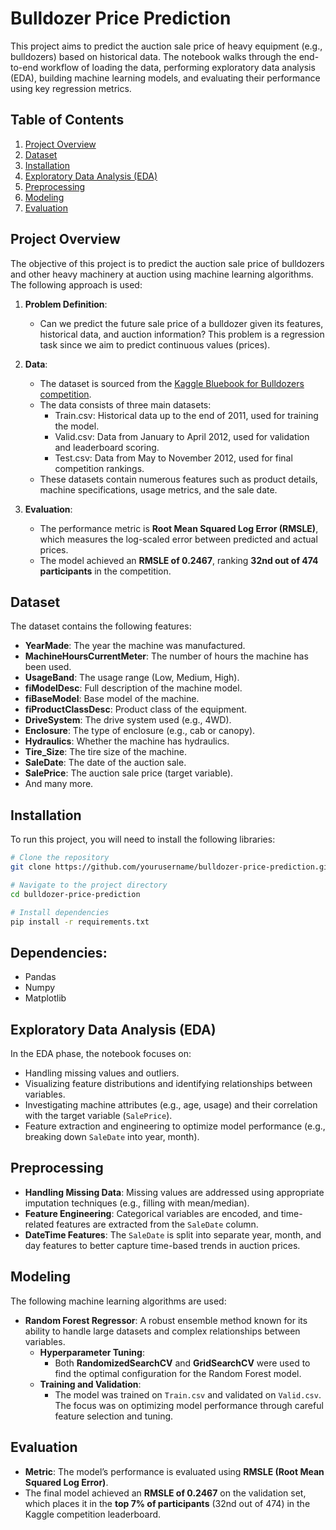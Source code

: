 # Bulldozer Price Prediction
This project aims to predict the auction sale price of heavy equipment (e.g., bulldozers) based on historical data. The notebook walks through the end-to-end workflow of loading the data, performing exploratory data analysis (EDA), building machine learning models, and evaluating their performance using key regression metrics.

## Table of Contents
1. [Project Overview](#project-overview)
2. [Dataset](#dataset)
3. [Installation](#installation)
4. [Exploratory Data Analysis (EDA)](#exploratory-data-analysis-eda)
5. [Preprocessing](#preprocessing)
6. [Modeling](#modeling)
7. [Evaluation](#evaluation)

## Project Overview
The objective of this project is to predict the auction sale price of bulldozers and other heavy machinery at auction using machine learning algorithms. The following approach is used:

1. **Problem Definition**: 
   - Can we predict the future sale price of a bulldozer given its features, historical data, and auction information? This problem is a regression task since we aim to predict continuous values (prices).

2. **Data**: 
   - The dataset is sourced from the [Kaggle Bluebook for Bulldozers competition](https://www.kaggle.com/competitions/bluebook-for-bulldozers/data).
   - The data consists of three main datasets:
      - Train.csv: Historical data up to the end of 2011, used for training the model.
      - Valid.csv: Data from January to April 2012, used for validation and leaderboard scoring.
      - Test.csv: Data from May to November 2012, used for final competition rankings.
   - These datasets contain numerous features such as product details, machine specifications, usage metrics, and the sale date.

3. **Evaluation**: 
   - The performance metric is **Root Mean Squared Log Error (RMSLE)**, which measures the log-scaled error between predicted and actual prices.
   - The model achieved an **RMSLE of 0.2467**, ranking **32nd out of 474 participants** in the competition.

## Dataset
The dataset contains the following features:

- **YearMade**: The year the machine was manufactured.
- **MachineHoursCurrentMeter**: The number of hours the machine has been used.
- **UsageBand**: The usage range (Low, Medium, High).
- **fiModelDesc**: Full description of the machine model.
- **fiBaseModel**: Base model of the machine.
- **fiProductClassDesc**: Product class of the equipment.
- **DriveSystem**: The drive system used (e.g., 4WD).
- **Enclosure**: The type of enclosure (e.g., cab or canopy).
- **Hydraulics**: Whether the machine has hydraulics.
- **Tire_Size**: The tire size of the machine.
- **SaleDate**: The date of the auction sale.
- **SalePrice**: The auction sale price (target variable).
- And many more.

## Installation
To run this project, you will need to install the following libraries:

```bash
# Clone the repository
git clone https://github.com/yourusername/bulldozer-price-prediction.git

# Navigate to the project directory
cd bulldozer-price-prediction

# Install dependencies
pip install -r requirements.txt
```

## Dependencies:
- Pandas
- Numpy
- Matplotlib

## Exploratory Data Analysis (EDA)
In the EDA phase, the notebook focuses on:

- Handling missing values and outliers.
- Visualizing feature distributions and identifying relationships between variables.
- Investigating machine attributes (e.g., age, usage) and their correlation with the target variable (`SalePrice`).
- Feature extraction and engineering to optimize model performance (e.g., breaking down `SaleDate` into year, month).

## Preprocessing
- **Handling Missing Data**: Missing values are addressed using appropriate imputation techniques (e.g., filling with mean/median).
- **Feature Engineering**: Categorical variables are encoded, and time-related features are extracted from the `SaleDate` column.
- **DateTime Features**: The `SaleDate` is split into separate year, month, and day features to better capture time-based trends in auction prices.

## Modeling
The following machine learning algorithms are used:
- **Random Forest Regressor**: A robust ensemble method known for its ability to handle large datasets and complex relationships between variables.
   - **Hyperparameter Tuning**:
      - Both **RandomizedSearchCV** and **GridSearchCV** were used to find the optimal configuration for the Random Forest model.
   - **Training and Validation**:
      - The model was trained on `Train.csv` and validated on `Valid.csv`. The focus was on optimizing model performance through careful feature selection and tuning.

## Evaluation
- **Metric**: The model’s performance is evaluated using **RMSLE (Root Mean Squared Log Error)**.
- The final model achieved an **RMSLE of 0.2467** on the validation set, which places it in the **top 7% of participants** (32nd out of 474) in the Kaggle competition leaderboard.
